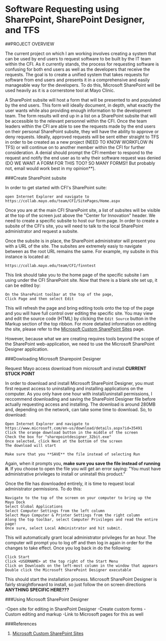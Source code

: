Software Requesting using SharePoint, SharePoint Designer, and TFS
===================================================================


##PROJECT OVERVIEW

The current project on which I am working involves creating a system that can be used by end users to request software to be built by the IT team within the CFI. As it currently stands, the process for requesting software is confusing for both end users as well as the developers that receive the requests. The goal is to create a unified system that takes requests for software from end users and presents it in a comprehensive and easily manageable way for the developers. To do this, Microsoft SharePoint will be used heavily as it is a cornerstone tool at Mayo Clinic. 

A SharePoint subsite will host a form that will be presented to and populated by the end users. This form will ideally document, in depth, what exactly the user wants while also providing enough information to the development team. The form results will end up in a list on a SharePoint subsite that will be accessible to the relevant personnel within the CFI. Once the team leaders within the CFI are able to see the requests made by the end users on their personal SharePoint subsite, they will have the ability to approve or deny requests. Ideally, approved requests will be sent either straight to TFS in order to be created as a new project (NEED TO KNOW WORKFLOW IN TFS) or will continue on to another member within the CFI for further consideration. A denial should prompt the CFI member to respond to the request and notify the end user as to why their software request was denied (DO WE WANT A FORM FOR THIS TOO? SO MANY FORMS!! But probably not, email would work best in my opinion**). 


###Create SharePoint subsite

In order to get started with CFI's SharePoint suite:

```
open Internet Explorer and navigate to
https://collab.mayo.edu/team/CFI/SitePages/Home.aspx
```

Once you are at the main CFI SharePoint site, a list of subsites will be visible at the top of the screen just above the "Center for Innovation" header. We need to create a specific subsite to host our form page.
In order to create a subsite of the CFI's site, you will need to talk to the local SharePoint administrator and request a subsite. 

Once the subsite is in place, the SharePoint administrator will present you with a URL of the site. The subsites are extremely easiy to navigate between as the root URL remains the same. For example, my subsite in this instance is located at:

```
https://collab.mayo.edu/team/CFI/finntest
```

This link should take you to the home page of the specific subsite I am using under the CFI SharePoint site. Now that there is a blank site set up, it can be edited by:

```
On the SharePoint toolbar at the top of the page,
Click Page and then select Edit
```

This will refresh the page and bring editing tools onto the top of the page and you will have full control over editing the specific site. You may view and edit the source code  (HTML) by clicking the `Edit Source` button in the Markup section of the top ribbon. For more detailed information on editing the site, please refer to the [Microsoft Custom SharePoint Sites][1] page.

However, because what we are creating requires tools beyond the scope of the SharePoint web-application, we need to use the Microsoft SharePoint Designer application.

###Dowloading Microsoft Sharepoint Designer

Request Mayo access
download from microsoft and install
**CURRENT STUCK POINT**


In order to download and install Microsoft SharePoint Designer, you must first request access to uninstalling and installing applications on the computer. As you only have one hour with install/uninstall permissions, I reccommend downloading and saving the SharePoint Designer file before actually requesting access and installing. The download is around 280MB and, depending on the network, can take some time to download. So, to download:
```
Open Internet Explorer and navigate to
https://www.microsoft.com/en-us/download/details.aspx?id=35491
Click the orange download button in the middle of the screen
Check the box for "sharepointdesigner_32bit.exe"
Once selected, click Next at the bottom of the screen
The download will start
```

```A prompt will be displayed at the bottom of the screen
Make sure that you **SAVE** the file instead of selecting Run
```

Again, when it prompts you, **make sure you save the file instead of running it**. If you choose to open the file you will get an error saying: "You must have administrative privileges to install or uninstall this product."

Once the file has downloaded entirely, it is time to request local administrator permissions. To do this:
```
Navigate to the top of the screen on your computer to bring up the Mayo Dock
Select Global Applications
Select Computer Settings from the left column
Select Mayo Computer & Printer Settings from the right column 
Along the top toolbar, select Computer Privileges and read the entire page!
Once sure, select Local Administrator and hit submit. 
```

 This will automatically grant local administrator privileges for an hour. The computer will prompt you to log off and then log in again in order for the changes to take effect. Once you log back in do the following:

```
Click Start
Click <USERNAME> at the top right of the Start Menu
Click on Downloads on the left-most column in the window that appears
Double click the Microsoft SharePoint Designer executable
```
 
This should start the installation process. Microsoft SharePoint Designer is fairly straightforward to install, so just follow the on screen directions **ANYTHING SPECIFIC HERE???**


###Using Microsoft SharePoint Designer

-Open site for editing in SharePoint Designer
-Create custom forms
-Custom editing and markup
-Link to Microsoft pages for this as well



###References
1. [Microsoft Custom SharePoint Sites][1]


[1]: https://msdn.microsoft.com/en-us/library/dd583126(v=office.11).aspx "Editing Microsoft SharePoint Sites"







